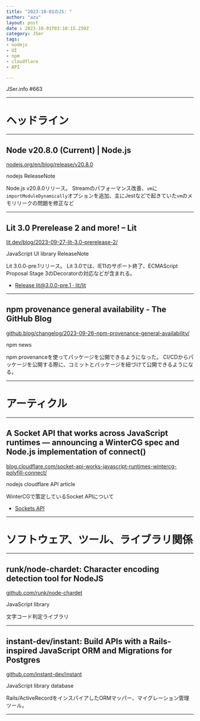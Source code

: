 ```yaml
---
title: "2023-10-01のJS: "
author: "azu"
layout: post
date : 2023-10-01T03:10:15.250Z
category: JSer
tags:
- nodejs
- UI
- npm
- cloudflare
- API

---
```


JSer.info #663

----

<h1 class="site-genre">ヘッドライン</h1>

----

## Node v20.8.0 (Current) | Node.js
[nodejs.org/en/blog/release/v20.8.0](https://nodejs.org/en/blog/release/v20.8.0 "Node v20.8.0 (Current) | Node.js")
<p class="jser-tags jser-tag-icon"><span class="jser-tag">nodejs</span> <span class="jser-tag">ReleaseNote</span></p>

Node.js v20.8.0リリース。
Streamのパフォーマンス改善、`vm`に`importModuleDynamically`オプションを追加、主にJestなどで起きていた`vm`のメモリリークの問題を修正など


----

## Lit 3.0 Prerelease 2 and more! – Lit
[lit.dev/blog/2023-09-27-lit-3.0-prerelease-2/](https://lit.dev/blog/2023-09-27-lit-3.0-prerelease-2/ "Lit 3.0 Prerelease 2 and more! – Lit")
<p class="jser-tags jser-tag-icon"><span class="jser-tag">JavaScript</span> <span class="jser-tag">UI</span> <span class="jser-tag">library</span> <span class="jser-tag">ReleaseNote</span></p>

Lit 3.0.0-pre.1リリース。
Lit 3.0では、IE11のサポート終了、ECMAScript Proposal Stage 3のDecoratorの対応などが含まれる。

- [Release lit@3.0.0-pre.1 · lit/lit](https://github.com/lit/lit/releases/tag/lit%403.0.0-pre.1 "Release lit@3.0.0-pre.1 · lit/lit")

----

## npm provenance general availability - The GitHub Blog
[github.blog/changelog/2023-09-26-npm-provenance-general-availability/](https://github.blog/changelog/2023-09-26-npm-provenance-general-availability/ "npm provenance general availability - The GitHub Blog")
<p class="jser-tags jser-tag-icon"><span class="jser-tag">npm</span> <span class="jser-tag">news</span></p>

npm provenanceを使ってパッケージを公開できるようになった。
CI/CDからパッケージを公開する際に、コミットとパッケージを紐づけて公開できるようになる。


----
<h1 class="site-genre">アーティクル</h1>

----

## A Socket API that works across JavaScript runtimes — announcing a WinterCG spec and Node.js implementation of connect()
[blog.cloudflare.com/socket-api-works-javascript-runtimes-wintercg-polyfill-connect/](https://blog.cloudflare.com/socket-api-works-javascript-runtimes-wintercg-polyfill-connect/ "A Socket API that works across JavaScript runtimes — announcing a WinterCG spec and Node.js implementation of connect()")
<p class="jser-tags jser-tag-icon"><span class="jser-tag">nodejs</span> <span class="jser-tag">cloudflare</span> <span class="jser-tag">API</span> <span class="jser-tag">article</span></p>

WinterCGで策定しているSocket APIについて

- [Sockets API](https://sockets-api.proposal.wintercg.org/ "Sockets API")

----
<h1 class="site-genre">ソフトウェア、ツール、ライブラリ関係</h1>

----

## runk/node-chardet: Character encoding detection tool for NodeJS
[github.com/runk/node-chardet](https://github.com/runk/node-chardet "runk/node-chardet: Character encoding detection tool for NodeJS")
<p class="jser-tags jser-tag-icon"><span class="jser-tag">JavaScript</span> <span class="jser-tag">library</span></p>

文字コード判定ライブラリ


----

## instant-dev/instant: Build APIs with a Rails-inspired JavaScript ORM and Migrations for Postgres
[github.com/instant-dev/instant](https://github.com/instant-dev/instant "instant-dev/instant: Build APIs with a Rails-inspired JavaScript ORM and Migrations for Postgres")
<p class="jser-tags jser-tag-icon"><span class="jser-tag">JavaScript</span> <span class="jser-tag">library</span> <span class="jser-tag">database</span></p>

Rails/ActiveRecordをインスパイアしたORMマッパー、マイグレーション管理ツール。


----
